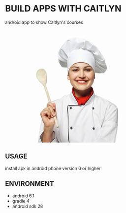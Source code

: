 # BUILD APPS WITH CAITLYN

android app to show Caitlyn's courses

![](images/chef2.jpg)

## USAGE

install apk in android phone version 6 or higher 

## ENVIRONMENT

* android 6.1
* gradle 4
* android sdk 28

